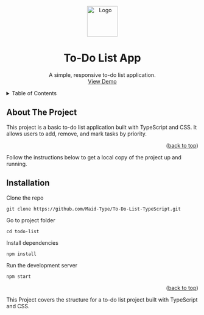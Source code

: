 <div id="top"></div>

<!-- PROJECT LOGO --> <br /> <div align="center"> <a href="#"> <img src="https://static.vecteezy.com/system/resources/previews/019/519/243/large_2x/to-do-list-icon-for-your-website-mobile-presentation-and-logo-design-free-vector.jpg" alt="Logo" height="80"> </a> <h1 align="center">To-Do List App</h1> <p align="center"> A simple, responsive to-do list application. <br /> <a href="https://to-do-list-ts.netlify.app/">View Demo</a> </p> </div> <!-- TABLE OF CONTENTS --> <details> <summary>Table of Contents</summary> <ol> <li> <a href="#about-the-project">About The Project</a> <ul></ul> </li> <li> <a href="#getting-started">Installation</a> <ul> </ul></ol> </details> <!-- ABOUT THE PROJECT -->
<h2> About The Project</h2>

This project is a basic to-do list application built with TypeScript and CSS. It allows users to add, remove, and mark tasks by priority.

<p align="right">(<a href="#top">back to top</a>)</p>

Follow the instructions below to get a local copy of the project up and running.

<h2>Installation</h2>

Clone the repo

```
git clone https://github.com/Maid-Type/To-Do-List-TypeScript.git
```
Go to project folder


```
cd todo-list
```
Install dependencies


```
npm install
```
Run the development server

```
npm start
```

<p align="right">(<a href="#top">back to top</a>)</p> <!-- ACKNOWLEDGMENTS -->

This Project covers the structure for a to-do list project built with TypeScript and CSS.
